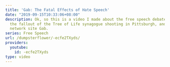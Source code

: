 ```yaml
---
title: 'Gab: The Fatal Effects of Hate Speech'
date: "2019-09-15T10:33:06+08:00"
description: Ok, so this is a video I made about the free speech debate relating to
  the fallout of the Tree of Life synagogue shooting in Pittsburgh, and the social
  network site Gab.
series: Free Speech
url: /dumpsterflower/-ecfe2TXyds/
providers:
  youtube:
    id: -ecfe2TXyds
type: video
---
```

